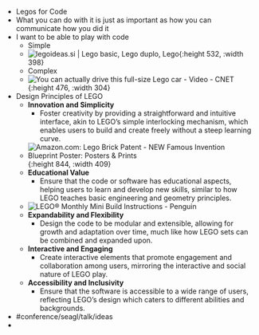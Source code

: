 - Legos for Code
- What you can do with it is just as important as how you can communicate how you did it
- I want to be able to play with code
	- Simple
	- ![legoideas.si | Lego basic, Lego duplo, Lego](https://i.pinimg.com/originals/4d/b4/12/4db412a3ac74d7202efa7406a0a97207.jpg){:height 532, :width 398}
	- Complex
	- ![You can actually drive this full-size Lego car - Video - CNET](https://www.cnet.com/a/img/resize/ba49e27eab25e7789046ff9a89a3179ed2c014e8/hub/2018/08/31/17cb8761-8479-499e-b2d9-b2654715974f/lego.jpg?auto=webp&fit=cover&height=482&width=856){:height 476, :width 304}
- Design Principles of LEGO
	- **Innovation and Simplicity**
		- Foster creativity by providing a straightforward and intuitive interface, akin to LEGO’s simple interlocking mechanism, which enables users to build and create freely without a steep learning curve.
	- ![Amazon.com: Lego Brick Patent - NEW Famous Invention Blueprint Poster:  Posters & Prints](https://m.media-amazon.com/images/I/81hjUx2CIXL.jpg){:height 844, :width 409}
	- **Educational Value**
		- Ensure that the code or software has educational aspects, helping users to learn and develop new skills, similar to how LEGO teaches basic engineering and geometry principles.
	- ![LEGO® Monthly Mini Build Instructions - Penguin](https://cdn.shopify.com/s/files/1/1553/8473/files/201912-MMB-Instructions_Penguin-_40332_-1_2048x2048.png?v=1583304951)
	- **Expandability and Flexibility**
		- Design the code to be modular and extensible, allowing for growth and adaptation over time, much like how LEGO sets can be combined and expanded upon.
	- **Interactive and Engaging**
		- Create interactive elements that promote engagement and collaboration among users, mirroring the interactive and social nature of LEGO play.
	- **Accessibility and Inclusivity**
		- Ensure that the software is accessible to a wide range of users, reflecting LEGO’s design which caters to different abilities and backgrounds.
- #conference/seagl/talk/ideas
-